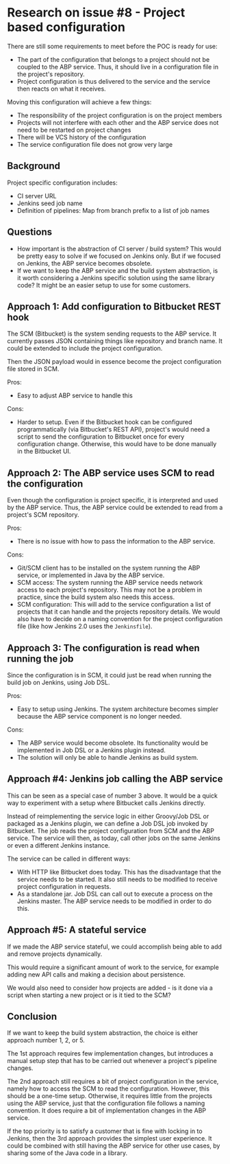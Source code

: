 # Research on issue #8 - Project based configuration

There are still some requirements to meet before the POC is ready for use:

* The part of the configuration that belongs to a project should not be coupled to the
  ABP service. Thus, it should live in a configuration file in the project's repository.
* Project configuration is thus delivered to the service and the service then reacts on
  what it receives.

Moving this configuration will achieve a few things:

* The responsibility of the project configuration is on the project members
* Projects will not interfere with each other and the ABP service does not need to be
  restarted on project changes
* There will be VCS history of the configuration
* The service configuration file does not grow very large


## Background

Project specific configuration includes:

* CI server URL
* Jenkins seed job name
* Definition of pipelines: Map from branch prefix to a list of job names


## Questions

* How important is the abstraction of CI server / build system? This would be pretty
  easy to solve if we focused on Jenkins only. But if we focused on Jenkins, the ABP
  service becomes obsolete.
* If we want to keep the ABP service and the build system abstraction, is it worth
  considering a Jenkins specific solution using the same library code? It might be an
  easier setup to use for some customers.


## Approach 1: Add configuration to Bitbucket REST hook

The SCM (Bitbucket) is the system sending requests to the ABP service. It currently
passes JSON containing things like repository and branch name. It could be extended to
include the project configuration.

Then the JSON payload would in essence become the project configuration file stored in
SCM.

Pros:
* Easy to adjust ABP service to handle this

Cons:
* Harder to setup. Even if the Bitbucket hook can be configured programmatically (via
  Bitbucket's REST API), project's would need a script to send the configuration to
  Bitbucket once for every configuration change. Otherwise, this would have to be done
  manually in the Bitbucket UI.


## Approach 2: The ABP service uses SCM to read the configuration

Even though the configuration is project specific, it is interpreted and used by the ABP
service. Thus, the ABP service could be extended to read from a project's SCM repository.

Pros:
* There is no issue with how to pass the information to the ABP service.

Cons:
* Git/SCM client has to be installed on the system running the ABP service, or
  implemented in Java by the ABP service.
* SCM access: The system running the ABP service needs network access to each project's
  repository. This may not be a problem in practice, since the build system also needs
  this access.
* SCM configuration: This will add to the service configuration a list of
  projects that it can handle and the projects repository details. We would also have to
  decide on a naming convention for the project configuration file (like how Jenkins 2.0
  uses the `Jenkinsfile`).


## Approach 3: The configuration is read when running the job

Since the configuration is in SCM, it could just be read when running the build job on
Jenkins, using Job DSL.

Pros:
* Easy to setup using Jenkins. The system architecture becomes simpler because the
  ABP service component is no longer needed.

Cons:
* The ABP service would become obsolete. Its functionality would be implemented in Job
  DSL or a Jenkins plugin instead.
* The solution will only be able to handle Jenkins as build system.


## Approach #4: Jenkins job calling the ABP service

This can be seen as a special case of number 3 above. It would be a quick way to
experiment with a setup where Bitbucket calls Jenkins directly.

Instead of reimplementing the service logic in either Groovy/Job DSL or packaged as a
Jenkins plugin, we can define a Job DSL job invoked by Bitbucket. The job reads the
project configuration from SCM and the ABP service. The service will then, as today, call
other jobs on the same Jenkins or even a different Jenkins instance.

The service can be called in different ways:

* With HTTP like Bitbucket does today. This has the disadvantage that the service needs
  to be started. It also still needs to be modified to receive project configuration in
  requests.
* As a standalone jar. Job DSL can call out to execute a process on the Jenkins master.
  The ABP service needs to be modified in order to do this.


## Approach #5: A stateful service

If we made the ABP service stateful, we could accomplish being able to add and remove
projects dynamically.

This would require a significant amount of work to the service, for example
adding new API calls and making a decision about persistence.

We would also need to consider how projects are added - is it done via a script when
starting a new project or is it tied to the SCM?


## Conclusion

If we want to keep the build system abstraction, the choice is either approach number 1,
2, or 5.

The 1st approach requires few implementation changes, but introduces a manual
setup step that has to be carried out whenever a project's pipeline changes.

The 2nd approach still requires a bit of project configuration in the service, namely how
to access the SCM to read the configuration. However, this should be a one-time setup.
Otherwise, it requires little from the projects using the ABP service, just that the
configuration file follows a naming convention. It does require a bit of implementation
changes in the ABP service.

If the top priority is to satisfy a customer that is fine with locking in to Jenkins,
then the 3rd approach provides the simplest user experience. It could be combined with
still having the ABP service for other use cases, by sharing some of the Java code in a
library.
